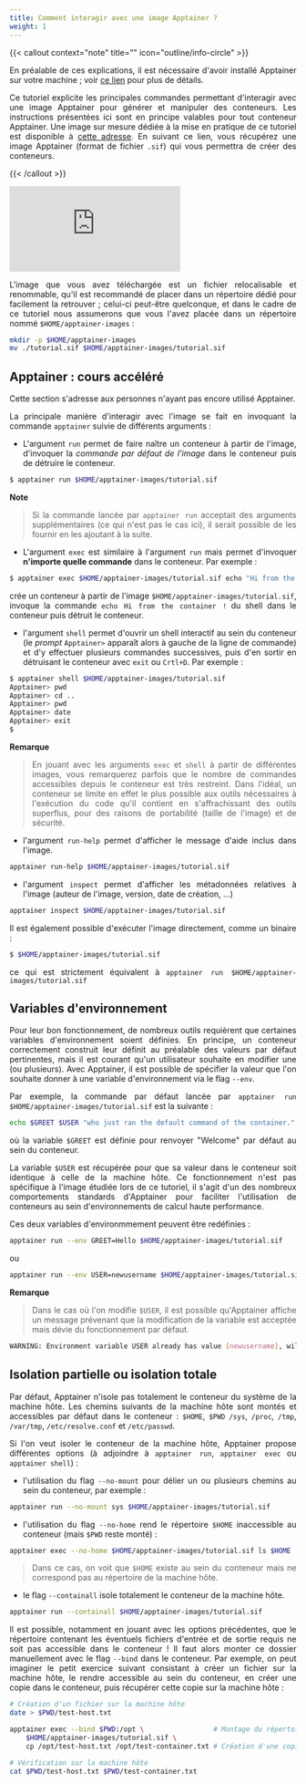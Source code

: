 ```yaml
---
title: Comment interagir avec une image Apptainer ?
weight: 1
---
```


<div align="justify">

{{< callout context="note" title="" icon="outline/info-circle" >}}

En préalable de ces explications, il est nécessaire d'avoir installé Apptainer sur votre machine ; voir [ce lien](/documentation/install/install_apptainer/) pour plus de détails.

Ce tutoriel explicite les principales commandes permettant d'interagir avec une image Apptainer pour générer et manipuler des conteneurs. Les instructions présentées ici sont en principe valables pour tout conteneur Apptainer. Une image sur mesure dédiée à la mise en pratique de ce tutoriel est disponible à [cette adresse](/codes/scientific-computing/lammps/). En suivant ce lien, vous récupérez une image Apptainer (format de fichier `.sif`) qui vous permettra de créer des conteneurs.

{{< /callout >}}

<iframe class="tuto-video" src="https://www.youtube.com/embed/CPEsOTpOcic?si=59P2En0ztmJ0ykwu&cc_lang_pref=fr&cc_load_policy=1" title="YouTube video player" frameborder="0" allow="accelerometer; autoplay; clipboard-write; encrypted-media; gyroscope; picture-in-picture; web-share" referrerpolicy="strict-origin-when-cross-origin" allowfullscreen ></iframe>

L'image que vous avez téléchargée est un fichier relocalisable et renommable, qu'il est recommandé de placer dans un répertoire dédié pour facilement la retrouver ; celui-ci peut-être quelconque, et dans le cadre de ce tutoriel nous assumerons que vous l'avez placée dans un répertoire nommé `$HOME/apptainer-images` :

```bash
mkdir -p $HOME/apptainer-images
mv ./tutorial.sif $HOME/apptainer-images/tutorial.sif
```

## Apptainer : cours accéléré
Cette section s'adresse aux personnes n'ayant pas encore utilisé Apptainer.

La principale manière d'interagir avec l'image se fait en invoquant la commande `apptainer` suivie de différents arguments :

* L'argument `run` permet de faire naître un conteneur à partir de l'image, d'invoquer la *commande par défaut de l'image*  dans le conteneur puis de détruire le conteneur.

```bash
$ apptainer run $HOME/apptainer-images/tutorial.sif
```

**Note**
> Si la commande lancée par `apptainer run` acceptait des arguments supplémentaires (ce qui n'est pas le cas ici), il serait possible de les fournir en les ajoutant à la suite.

* L'argument `exec` est similaire à l'argument `run` mais permet d'invoquer **n'importe quelle commande** dans le conteneur. Par exemple :

```bash
$ apptainer exec $HOME/apptainer-images/tutorial.sif echo "Hi from the container !"
```

crée un conteneur à partir de l'image `$HOME/apptainer-images/tutorial.sif`, invoque la commande `echo Hi from the container !` du shell dans le conteneur puis détruit le conteneur.

* l'argument `shell` permet d'ouvrir un shell interactif au sein du conteneur (le *prompt* `Apptainer>` apparaît alors à gauche de la ligne de commande) et d'y effectuer plusieurs commandes successives, puis d'en sortir en détruisant le conteneur avec `exit` ou `Crtl+D`. Par exemple :

```bash
$ apptainer shell $HOME/apptainer-images/tutorial.sif
Apptainer> pwd
Apptainer> cd ..
Apptainer> pwd
Apptainer> date
Apptainer> exit
$
```

**Remarque**
> En jouant avec les arguments `exec` et `shell` à partir de différentes images, vous remarquerez parfois que le nombre de commandes accessibles depuis le conteneur est très restreint. Dans l'idéal, un conteneur se limite en effet le plus possible aux outils nécessaires à l'exécution du code qu'il contient en s'affrachissant des outils superflus, pour des raisons de portabilité (taille de l'image) et de sécurité.

* l'argument `run-help` permet d'afficher le message d'aide inclus dans l'image.

```bash
apptainer run-help $HOME/apptainer-images/tutorial.sif
```

* l'argument `inspect` permet d'afficher les métadonnées relatives à l'image (auteur de l'image, version, date de création, ...)

```bash
apptainer inspect $HOME/apptainer-images/tutorial.sif
```

Il est également possible d'exécuter l'image directement, comme un binaire :

```bash
$ $HOME/apptainer-images/tutorial.sif
```

ce qui est strictement équivalent à `apptainer run $HOME/apptainer-images/tutorial.sif`

## Variables d'environnement
Pour leur bon fonctionnement, de nombreux outils requièrent que certaines variables d'environnement soient définies. En principe, un conteneur correctement construit leur définit au préalable des valeurs par défaut pertinentes, mais il est courant qu'un utilisateur souhaite en modifier une (ou plusieurs). Avec Apptainer, il est possible de spécifier la valeur que l'on souhaite donner à une variable d'environnement via le flag `--env`.

Par exemple, la commande par défaut lancée par `apptainer run $HOME/apptainer-images/tutorial.sif` est la suivante :

```bash
echo $GREET $USER "who just ran the default command of the container."
```

où la variable `$GREET` est définie pour renvoyer "Welcome" par défaut au sein du conteneur.

La variable `$USER` est récupérée pour que sa valeur dans le conteneur soit identique à celle de la machine hôte. Ce fonctionnement n'est pas spécifique à l'image étudiée lors de ce tutoriel, il s'agit d'un des nombreux comportements standards d'Apptainer pour faciliter l'utilisation de conteneurs au sein d'environnements de calcul haute performance.

Ces deux variables d'environmmement peuvent être redéfinies :

```bash
apptainer run --env GREET=Hello $HOME/apptainer-images/tutorial.sif
```

ou

```bash
apptainer run --env USER=newusername $HOME/apptainer-images/tutorial.sif
```

**Remarque**
> Dans le cas où l'on modifie `$USER`, il est possible qu'Apptainer affiche un message prévenant que la modification de la variable est acceptée mais dévie du fonctionnement par défaut.

```bash
WARNING: Environment variable USER already has value [newusername], will not forward new value [oldusername] from parent process environment
```

## Isolation partielle ou isolation totale
Par défaut, Apptainer n'isole pas totalement le conteneur du système de la machine hôte. Les chemins suivants de la machine hôte sont montés et accessibles par défaut dans le conteneur : `$HOME`, `$PWD` `/sys`, `/proc`, `/tmp`, `/var/tmp`, `/etc/resolve.conf` et `/etc/passwd`.

Si l'on veut isoler le conteneur de la machine hôte, Apptainer propose différentes options (à adjoindre à `apptainer run`, `apptainer exec` ou `apptainer shell`) :

* l'utilisation du flag `--no-mount` pour délier un ou plusieurs chemins au sein du conteneur, par exemple :

```bash
apptainer run --no-mount sys $HOME/apptainer-images/tutorial.sif
```

* l'utilisation du flag `--no-home` rend le répertoire `$HOME` inaccessible au conteneur (mais `$PWD` reste monté) :

```bash
apptainer exec --no-home $HOME/apptainer-images/tutorial.sif ls $HOME
```

> Dans ce cas, on voit que `$HOME` existe au sein du conteneur mais ne correspond pas au répertoire de la machine hôte.

* le flag `--containall` isole totalement le conteneur de la machine hôte.

```bash
apptainer run --containall $HOME/apptainer-images/tutorial.sif
```

Il est possible, notamment en jouant avec les options précédentes, que le répertoire contenant les éventuels fichiers d'entrée et de sortie requis ne soit pas accessible dans le conteneur ! Il faut alors monter ce dossier manuellement avec le flag `--bind` dans le conteneur. Par exemple, on peut imaginer le petit exercice suivant consistant à créer un fichier sur la machine hôte, le rendre accessible au sein du conteneur, en créer une copie dans le conteneur, puis récupérer cette copie sur la machine hôte :

```bash
# Création d'un fichier sur la machine hôte
date > $PWD/test-host.txt

apptainer exec --bind $PWD:/opt \                 # Montage du répertoire courant au /opt du conteneur
    $HOME/apptainer-images/tutorial.sif \
    cp /opt/test-host.txt /opt/test-container.txt # Création d'une copie dans le conteneur

# Vérification sur la machine hôte
cat $PWD/test-host.txt $PWD/test-container.txt
```

</div>
